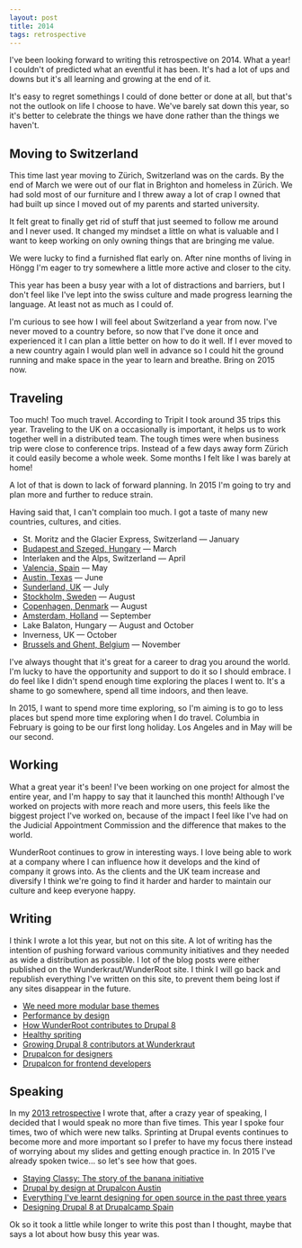```yaml
---
layout: post
title: 2014
tags: retrospective
---
```


I've been looking forward to writing this retrospective on 2014. What a year! I couldn't of predicted what an eventful it has been. It's had a lot of ups and downs but it's all learning and growing at the end of it.

It's easy to regret somethings I could of done better or done at all, but that's not the outlook on life I choose to have. We've barely sat down this year, so it's better to celebrate the things we have done rather than the things we haven't.

## Moving to Switzerland

This time last year moving to Zürich, Switzerland was on the cards. By the end of March we were out of our flat in Brighton and homeless in Zürich. We had sold most of our furniture and I threw away a lot of crap I owned that had built up since I moved out of my parents and started university.

It felt great to finally get rid of stuff that just seemed to follow me around and I never used. It changed my mindset a little on what is valuable and I want to keep working on only owning things that are bringing me value.

We were lucky to find a furnished flat early on. After nine months of living in Höngg I'm eager to try somewhere a little more active and closer to the city.

This year has been a busy year with a lot of distractions and barriers, but I don't feel like I've lept into the swiss culture and made progress learning the language. At least not as much as I could of.

I'm curious to see how I will feel about Switzerland a year from now. I've never moved to a country before, so now that I've done it once and experienced it I can plan a little better on how to do it well. If I ever moved to a new country again I would plan well in advance so I could hit the ground running and make space in the year to learn and breathe. Bring on 2015 now.

## Traveling

Too much! Too much travel. According to Tripit I took around 35 trips this year. Traveling to the UK on a occasionally is important, it helps us to work together well in a distributed team. The tough times were when business trip were close to conference trips. Instead of a few days away form Zürich it could easily become a whole week. Some months I felt like I was barely at home!

A lot of that is down to lack of forward planning. In 2015 I'm going to try and plan more and further to reduce strain.

Having said that, I can't complain too much. I got a taste of many new countries, cultures, and cities.

* St. Moritz and the Glacier Express, Switzerland — January
* [Budapest and Szeged, Hungary](http://szeged2014.drupaldays.org) — March
* Interlaken and the Alps, Switzerland — April
* [Valencia, Spain](http://2014.drupalcamp.es) — May
* [Austin, Texas](https://austin2014.drupal.org) — June
* [Sunderland, UK](http://camp.drupalne.org) — July
* [Stockholm, Sweden](http://hybridconf.net) — August
* [Copenhagen, Denmark](http://frontendunited.org) — August
* [Amsterdam, Holland](https://amsterdam2014.drupal.org) — September
* Lake Balaton, Hungary — August and October
* Inverness, UK — October
* [Brussels and Ghent, Belgium](http://ghent2014.drupalcamp.be) — November

I've always thought that it's great for a career to drag you around the world. I'm lucky to have the opportunity and support to do it so I should embrace. I do feel like I didn't spend enough time exploring the places I went to. It's a shame to go somewhere, spend all time indoors, and then leave.

In 2015, I want to spend more time exploring, so I'm aiming is to go to less places but spend more time exploring when I do travel. Columbia in February is going to be our first long holiday. Los Angeles and in May will be our second.

## Working

What a great year it's been! I've been working on one project for almost the entire year, and I'm happy to say that it launched this month! Although I've worked on projects with more reach and more users, this feels like the biggest project I've worked on, because of the impact I feel like I've had on the Judicial Appointment Commission and the difference that makes to the world.

WunderRoot continues to grow in interesting ways. I love being able to work at a company where I can influence how it develops and the kind of company it grows into. As the clients and the UK team increase and diversify I think we're going to find it harder and harder to maintain our culture and keep everyone happy.

## Writing

I think I wrote a lot this year, but not on this site. A lot of writing has the intention of pushing forward various community initiatives and they needed as wide a distribution as possible. I lot of the blog posts were either published on the Wunderkraut/WunderRoot site. I think I will go back and republish everything I've written on this site, to prevent them being lost if any sites disappear in the future.

* [We need more modular base themes](https://medium.com/@lewisnyman/we-need-more-modular-base-themes-f3fcf3ea893f)
* [Performance by design](http://www.wunderroot.co.uk/blog/performance-design)
* [How WunderRoot contributes to Drupal 8](http://www.wunderroot.co.uk/blog/how-wunderroot-contributes-drupal-8)
* [Healthy spriting](http://www.wunderkraut.com/blog/healthy-sprinting/2014-07-25)
* [Growing Drupal 8 contributors at Wunderkraut](http://www.wunderkraut.com/blog/growing-drupal-8-contributors-at-wunderkraut/2014-11-21)
* [Drupalcon for designers](https://amsterdam2014.drupal.org/news/drupalcon-designers)
* [Drupalcon for frontend developers](https://amsterdam2014.drupal.org/news/drupalcon-frontend-developers)

## Speaking

In my [2013 retrospective](/blog/2013) I wrote that, after a crazy year of speaking, I decided that I would speak no more than five times. This year I spoke four times, two of which were new talks. Sprinting at Drupal events continues to become more and more important so I prefer to have my focus there instead of worrying about my slides and getting enough practice in. In 2015 I've already spoken twice... so let's see how that goes.

* [Staying Classy: The story of the banana initiative](https://groups.drupal.org/node/448453)
* [Drupal by design at Drupalcon Austin](https://austin2014.drupal.org/session/drupal-design.html)
* [Everything I've learnt designing for open source in the past three years](http://frontendunited.org/session-info/everything-i%E2%80%99ve-learnt-designing-open-source-past-3-years-0)
* [Designing Drupal 8 at Drupalcamp Spain]()

Ok so it took a little while longer to write this post than I thought, maybe that says a lot about how busy this year was.

